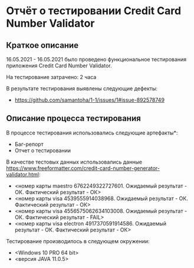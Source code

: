 # Отчёт о тестировании  Credit Card Number Validator

## Краткое описание

16.05.2021 - 16.05.2021 было проведено функциональное
тестирования приложения Credit Card Number Validator.

На тестирование затрачено: 2 часа

В результате тестирования выявлены следующие дефекты:
* <https://github.com/samantoha/1-1/issues/1#issue-892578749>

## Описание процесса тестирования

В процессе тестирования использовались следующие артефакты*:
* Баг-репорт
* Отчет о тестировании


В качестве тестовых данных использовались данные <https://www.freeformatter.com/credit-card-number-generator-validator.html>:
* <номер карты maestro 6762249322727601. Ожидаемый результат - ОК. Фактический результат - ОК>
* <номер карты visa 4539555914038968. Ожидаемый результат - ОК. Фактический результат - ОК>
* <номер карты visa 4556575062634103008. Ожидаемый результат - ОК. Фактический результат - FAIL>
* <номер карты visa electron 4917370591914586. Ожидаемый результат - ОК. Фактический результат - ОК>

Тестирование производилось в следующем окружении:
* <Windows 10 PRO 64 bit>
* <версия JAVA 11.0.5>